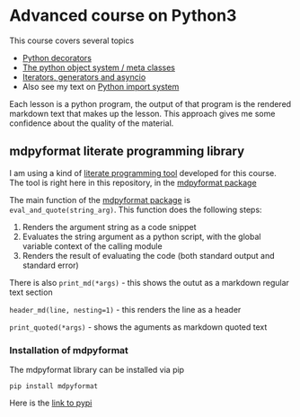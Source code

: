 # Advanced course on Python3

This course covers several topics

- [Python decorators](https://github.com/MoserMichael/python-obj-system/blob/master/decorator.md) 
- [The python object system / meta classes](https://github.com/MoserMichael/python-obj-system/blob/master/python-obj-system.md) 
- [Iterators, generators and asyncio](https://github.com/MoserMichael/python-obj-system/blob/master/gen-iterator.md)
- Also see my text on [Python import system](https://github.com/MoserMichael/pythonimportplayground)

Each lesson is a python program, the output of that program is the rendered markdown text that makes up the lesson. This approach gives me some confidence about the quality of the material.

## mdpyformat literate programming library

I am using a kind of [literate programming tool](https://en.wikipedia.org/wiki/Literate_programming) developed for this course.
The tool is right here in this repository, in the [mdpyformat package](https://github.com/MoserMichael/python-obj-system/tree/master/mdpyformat)

The main function of the [mdpyformat package](https://github.com/MoserMichael/python-obj-system/tree/master/mdpyformat) is ```eval_and_quote(string_arg)```. This function does the following steps:
1. Renders the argument string as a code snippet
2. Evaluates the string argument as a python script, with the global variable context of the calling module
3. Renders the result of evaluating the code (both standard output and standard error)

There is also ```print_md(*args)``` - this shows the outut as a markdown regular text section

```header_md(line, nesting=1)``` - this renders the line as a header

```print_quoted(*args)``` - shows the aguments as markdown quoted text


### Installation of mdpyformat

The mdpyformat library can be installed via pip

```pip install mdpyformat```

Here is the [link to pypi](https://pypi.org/project/mdpyformat/)
